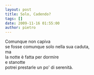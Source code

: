 ```yaml
---
layout: post
title: Solo, Cadendo?
tags: []
date: 2009-11-16 01:55:00
author: pietro
---
```

Comunque non capiva<br/>se fosse comunque solo nella sua caduta,<br/>ma<br/>la notte è fatta per dormire<br/>e stanotte<br/>potrei prestarle un po' di serenità.
